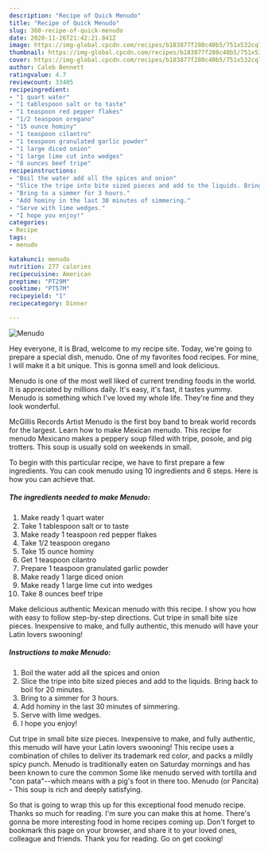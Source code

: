 ```yaml
---
description: "Recipe of Quick Menudo"
title: "Recipe of Quick Menudo"
slug: 360-recipe-of-quick-menudo
date: 2020-11-26T21:42:21.841Z
image: https://img-global.cpcdn.com/recipes/b183877f280c40b5/751x532cq70/menudo-recipe-main-photo.jpg
thumbnail: https://img-global.cpcdn.com/recipes/b183877f280c40b5/751x532cq70/menudo-recipe-main-photo.jpg
cover: https://img-global.cpcdn.com/recipes/b183877f280c40b5/751x532cq70/menudo-recipe-main-photo.jpg
author: Caleb Bennett
ratingvalue: 4.7
reviewcount: 33405
recipeingredient:
- "1 quart water"
- "1 tablespoon salt or to taste"
- "1 teaspoon red pepper flakes"
- "1/2 teaspoon oregano"
- "15 ounce hominy"
- "1 teaspoon cilantro"
- "1 teaspoon granulated garlic powder"
- "1 large diced onion"
- "1 large lime cut into wedges"
- "8 ounces beef tripe"
recipeinstructions:
- "Boil the water add all the spices and onion"
- "Slice the tripe into bite sized pieces and add to the liquids. Bring back to boil for 20 minutes."
- "Bring to a simmer for 3 hours."
- "Add hominy in the last 30 minutes of simmering."
- "Serve with lime wedges."
- "I hope you enjoy!"
categories:
- Recipe
tags:
- menudo

katakunci: menudo 
nutrition: 277 calories
recipecuisine: American
preptime: "PT29M"
cooktime: "PT57M"
recipeyield: "1"
recipecategory: Dinner

---
```



![Menudo](https://img-global.cpcdn.com/recipes/b183877f280c40b5/751x532cq70/menudo-recipe-main-photo.jpg)

Hey everyone, it is Brad, welcome to my recipe site. Today, we're going to prepare a special dish, menudo. One of my favorites food recipes. For mine, I will make it a bit unique. This is gonna smell and look delicious.

Menudo is one of the most well liked of current trending foods in the world. It is appreciated by millions daily. It's easy, it's fast, it tastes yummy. Menudo is something which I've loved my whole life. They're fine and they look wonderful.

McGillis Records Artist Menudo is the first boy band to break world records for the largest. Learn how to make Mexican menudo. This recipe for menudo Mexicano makes a peppery soup filled with tripe, posole, and pig trotters. This soup is usually sold on weekends in small.


To begin with this particular recipe, we have to first prepare a few ingredients. You can cook menudo using 10 ingredients and 6 steps. Here is how you can achieve that.

<!--inarticleads1-->

##### The ingredients needed to make Menudo:

1. Make ready 1 quart water
1. Take 1 tablespoon salt or to taste
1. Make ready 1 teaspoon red pepper flakes
1. Take 1/2 teaspoon oregano
1. Take 15 ounce hominy
1. Get 1 teaspoon cilantro
1. Prepare 1 teaspoon granulated garlic powder
1. Make ready 1 large diced onion
1. Make ready 1 large lime cut into wedges
1. Take 8 ounces beef tripe


Make delicious authentic Mexican menudo with this recipe. I show you how with easy to follow step-by-step directions. Cut tripe in small bite size pieces. Inexpensive to make, and fully authentic, this menudo will have your Latin lovers swooning! 

<!--inarticleads2-->

##### Instructions to make Menudo:

1. Boil the water add all the spices and onion
1. Slice the tripe into bite sized pieces and add to the liquids. Bring back to boil for 20 minutes.
1. Bring to a simmer for 3 hours.
1. Add hominy in the last 30 minutes of simmering.
1. Serve with lime wedges.
1. I hope you enjoy!


Cut tripe in small bite size pieces. Inexpensive to make, and fully authentic, this menudo will have your Latin lovers swooning! This recipe uses a combination of chiles to deliver its trademark red color, and packs a mildly spicy punch. Menudo is traditionally eaten on Saturday mornings and has been known to cure the common Some like menudo served with tortilla and &#34;con pata&#34;--which means with a pig&#39;s foot in there too. Menudo (or Pancita) - This soup is rich and deeply satisfying. 

So that is going to wrap this up for this exceptional food menudo recipe. Thanks so much for reading. I'm sure you can make this at home. There's gonna be more interesting food in home recipes coming up. Don't forget to bookmark this page on your browser, and share it to your loved ones, colleague and friends. Thank you for reading. Go on get cooking!
